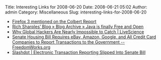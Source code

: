 Title: Interesting Links for 2008-06-20
Date: 2008-06-21 05:02
Author: admin
Category: Miscellaneous
Slug: interesting-links-for-2008-06-20

-   [Firefox 3 mentioned on the Colbert Report][]
-   [Rich Sharples’ Blog » Blog Archive » Java is finally Free and
    Open][]
-   [Why Global Hackers Are Nearly Impossible to Catch | LiveScience][]
-   [Senate Housing Bill Requires eBay, Amazon, Google, and All Credit
    Card Companies to Report Transactions to the Government --
    FreedomWorks.org][]
-   [Slashdot | Electronic Transaction Reporting Slipped Into Senate
    Bill][]

  [Firefox 3 mentioned on the Colbert Report]: http://arstechnica.com/journals/linux.ars/2008/06/19/firefox-3-mentioned-on-the-colbert-report
  [Rich Sharples’ Blog » Blog Archive » Java is finally Free and Open]: http://blog.softwhere.org/archives/196
  [Why Global Hackers Are Nearly Impossible to Catch | LiveScience]: http://www.livescience.com/technology/080619-chinese-hackers.html
  [Senate Housing Bill Requires eBay, Amazon, Google, and All Credit
  Card Companies to Report Transactions to the Government --
  FreedomWorks.org]: http://www.freedomworks.org/newsroom/press_template.php?press_id=2571
  [Slashdot | Electronic Transaction Reporting Slipped Into Senate
  Bill]: http://yro.slashdot.org/article.pl?sid=08/06/20/1234214&from=rss
